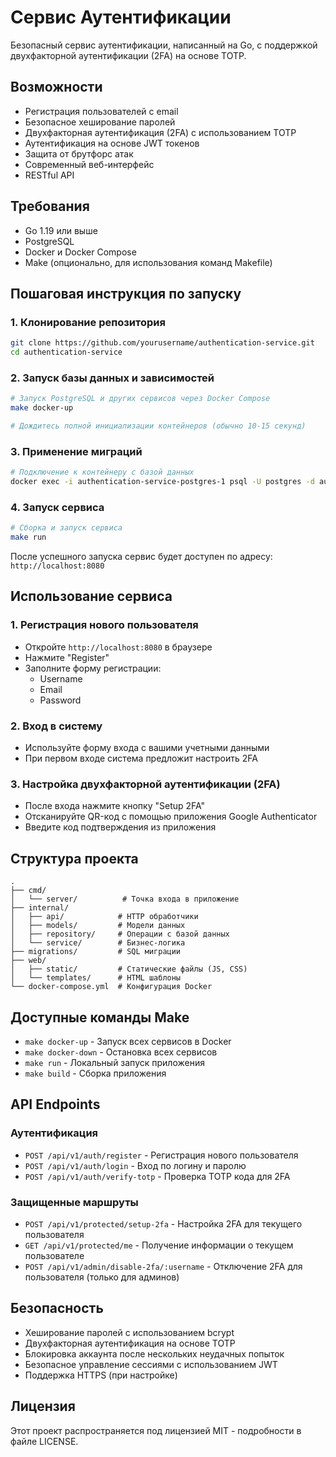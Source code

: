 # Сервис Аутентификации

Безопасный сервис аутентификации, написанный на Go, с поддержкой двухфакторной аутентификации (2FA) на основе TOTP.

## Возможности

- Регистрация пользователей с email
- Безопасное хеширование паролей
- Двухфакторная аутентификация (2FA) с использованием TOTP
- Аутентификация на основе JWT токенов
- Защита от брутфорс атак
- Современный веб-интерфейс
- RESTful API

## Требования

- Go 1.19 или выше
- PostgreSQL
- Docker и Docker Compose
- Make (опционально, для использования команд Makefile)

## Пошаговая инструкция по запуску

### 1. Клонирование репозитория

```bash
git clone https://github.com/yourusername/authentication-service.git
cd authentication-service
```

### 2. Запуск базы данных и зависимостей

```bash
# Запуск PostgreSQL и других сервисов через Docker Compose
make docker-up

# Дождитесь полной инициализации контейнеров (обычно 10-15 секунд)
```

### 3. Применение миграций

```bash
# Подключение к контейнеру с базой данных
docker exec -i authentication-service-postgres-1 psql -U postgres -d auth_db < migrations/001_init.sql
```

### 4. Запуск сервиса

```bash
# Сборка и запуск сервиса
make run
```

После успешного запуска сервис будет доступен по адресу: `http://localhost:8080`

## Использование сервиса

### 1. Регистрация нового пользователя
- Откройте `http://localhost:8080` в браузере
- Нажмите "Register"
- Заполните форму регистрации:
  - Username
  - Email
  - Password

### 2. Вход в систему
- Используйте форму входа с вашими учетными данными
- При первом входе система предложит настроить 2FA

### 3. Настройка двухфакторной аутентификации (2FA)
- После входа нажмите кнопку "Setup 2FA"
- Отсканируйте QR-код с помощью приложения Google Authenticator
- Введите код подтверждения из приложения

## Структура проекта

```
.
├── cmd/
│   └── server/          # Точка входа в приложение
├── internal/
│   ├── api/            # HTTP обработчики
│   ├── models/         # Модели данных
│   ├── repository/     # Операции с базой данных
│   └── service/        # Бизнес-логика
├── migrations/         # SQL миграции
├── web/
│   ├── static/         # Статические файлы (JS, CSS)
│   └── templates/      # HTML шаблоны
└── docker-compose.yml  # Конфигурация Docker
```

## Доступные команды Make

- `make docker-up` - Запуск всех сервисов в Docker
- `make docker-down` - Остановка всех сервисов
- `make run` - Локальный запуск приложения
- `make build` - Сборка приложения

## API Endpoints

### Аутентификация

- `POST /api/v1/auth/register` - Регистрация нового пользователя
- `POST /api/v1/auth/login` - Вход по логину и паролю
- `POST /api/v1/auth/verify-totp` - Проверка TOTP кода для 2FA

### Защищенные маршруты

- `POST /api/v1/protected/setup-2fa` - Настройка 2FA для текущего пользователя
- `GET /api/v1/protected/me` - Получение информации о текущем пользователе
- `POST /api/v1/admin/disable-2fa/:username` - Отключение 2FA для пользователя (только для админов)

## Безопасность

- Хеширование паролей с использованием bcrypt
- Двухфакторная аутентификация на основе TOTP
- Блокировка аккаунта после нескольких неудачных попыток
- Безопасное управление сессиями с использованием JWT
- Поддержка HTTPS (при настройке)

## Лицензия

Этот проект распространяется под лицензией MIT - подробности в файле LICENSE. 